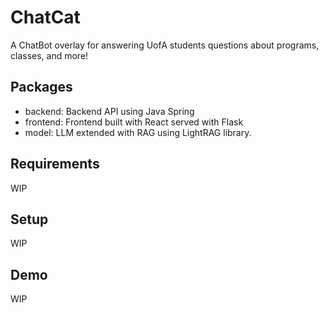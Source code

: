 # ChatCat
A ChatBot overlay for answering UofA students questions about programs, classes, and more!
## Packages
- backend: Backend API using Java Spring 
- frontend: Frontend built with React served with Flask
- model: LLM extended with RAG using LightRAG library.
## Requirements
WIP
## Setup
WIP
## Demo
WIP